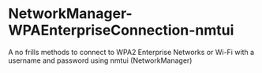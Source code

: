 # NetworkManager-WPAEnterpriseConnection-nmtui
A no frills methods to connect to WPA2 Enterprise Networks or Wi-Fi with a username and password using nmtui (NetworkManager)
